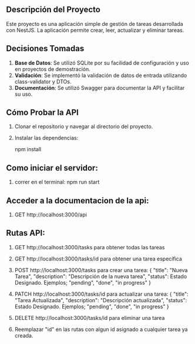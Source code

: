 ## Descripción del Proyecto
Este proyecto es una aplicación simple de gestión de tareas desarrollada con NestJS. La aplicación permite crear, leer, actualizar y eliminar tareas.

## Decisiones Tomadas
1. **Base de Datos**: Se utilizó SQLite por su facilidad de configuración y uso en proyectos de demostración.
2. **Validación**: Se implementó la validación de datos de entrada utilizando class-validator y DTOs.
3. **Documentación**: Se utilizó Swagger para documentar la API y facilitar su uso.

## Cómo Probar la API
1. Clonar el repositorio y navegar al directorio del proyecto.
2. Instalar las dependencias:
   
   npm install 

## Como iniciar el servidor: 
1. correr en el terminal:
   npm run start 

## Acceder a la documentacion de la api: 
1. GET http://localhost:3000/api

## Rutas API: 
1. GET http://localhost:3000/tasks para obtener todas las tareas 
2. GET http://localhost:3000/tasks/id para obtener una tarea específica
3. POST http://localhost:3000/tasks  para crear una tarea: 
      {
  "title": "Nueva Tarea",
  "description": "Descripción de la nueva tarea",
  "status": Estado Designado. Ejemplos; "pending", "done", "in progress"
}
4. PATCH http://localhost:3000/tasks/id para actualizar una tarea:
      {
  "title": "Tarea Actualizada",
  "description": "Descripción actualizada",
  "status": Estado Designado. Ejemplos; "pending", "done", "in progress"
}
5. DELETE http://localhost:3000/tasks/id para eliminar una tarea

6. Reemplazar "id" en las rutas con algun id asignado a cualquier tarea ya creada.























